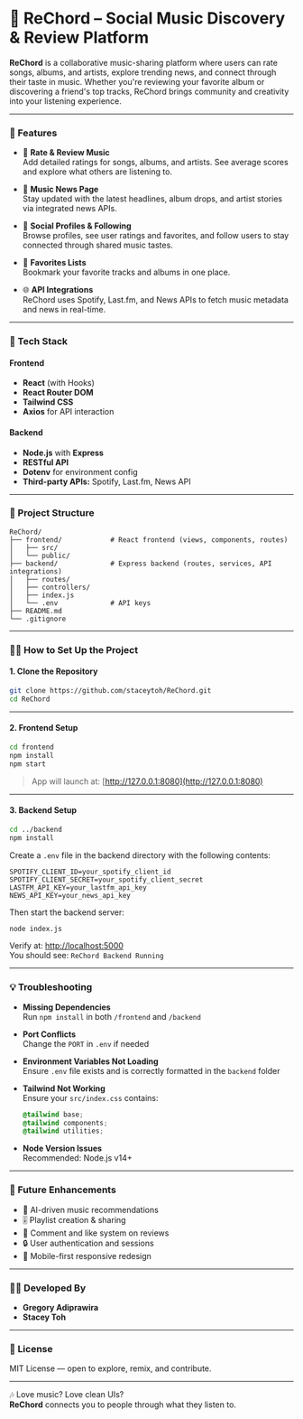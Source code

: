# 🎵 ReChord – Social Music Discovery & Review Platform

**ReChord** is a collaborative music-sharing platform where users can rate songs, albums, and artists, explore trending news, and connect through their taste in music. Whether you're reviewing your favorite album or discovering a friend's top tracks, ReChord brings community and creativity into your listening experience.

---

### 🚀 Features

- 📝 **Rate & Review Music**  
  Add detailed ratings for songs, albums, and artists. See average scores and explore what others are listening to.

- 📰 **Music News Page**  
  Stay updated with the latest headlines, album drops, and artist stories via integrated news APIs.

- 👥 **Social Profiles & Following**  
  Browse profiles, see user ratings and favorites, and follow users to stay connected through shared music tastes.

- 📁 **Favorites Lists**  
  Bookmark your favorite tracks and albums in one place.

- 🌐 **API Integrations**  
  ReChord uses Spotify, Last.fm, and News APIs to fetch music metadata and news in real-time.

---

### 🧰 Tech Stack

#### Frontend
- **React** (with Hooks)
- **React Router DOM**
- **Tailwind CSS**
- **Axios** for API interaction

#### Backend
- **Node.js** with **Express**
- **RESTful API**
- **Dotenv** for environment config
- **Third-party APIs:** Spotify, Last.fm, News API

---

### 📁 Project Structure

```
ReChord/
├── frontend/            # React frontend (views, components, routes)
│   ├── src/
│   └── public/
├── backend/             # Express backend (routes, services, API integrations)
│   ├── routes/
│   ├── controllers/
│   ├── index.js
│   └── .env             # API keys
├── README.md
└── .gitignore
```

---

### 🧑‍💻 How to Set Up the Project

#### 1. Clone the Repository

```bash
git clone https://github.com/staceytoh/ReChord.git
cd ReChord
```

---

#### 2. Frontend Setup

```bash
cd frontend
npm install
npm start
```

> App will launch at: [http://127.0.0.1:8080](http://127.0.0.1:8080)

---

#### 3. Backend Setup

```bash
cd ../backend
npm install
```

Create a `.env` file in the backend directory with the following contents:

```
SPOTIFY_CLIENT_ID=your_spotify_client_id
SPOTIFY_CLIENT_SECRET=your_spotify_client_secret
LASTFM_API_KEY=your_lastfm_api_key
NEWS_API_KEY=your_news_api_key
```

Then start the backend server:

```bash
node index.js
```

Verify at: [http://localhost:5000](http://localhost:5000)  
You should see: `ReChord Backend Running`

---

### 💡 Troubleshooting

- **Missing Dependencies**  
  Run `npm install` in both `/frontend` and `/backend`

- **Port Conflicts**  
  Change the `PORT` in `.env` if needed

- **Environment Variables Not Loading**  
  Ensure `.env` file exists and is correctly formatted in the `backend` folder

- **Tailwind Not Working**  
  Ensure your `src/index.css` contains:

  ```css
  @tailwind base;
  @tailwind components;
  @tailwind utilities;
  ```

- **Node Version Issues**  
  Recommended: Node.js v14+

---

### 🌱 Future Enhancements

- 🧠 AI-driven music recommendations  
- 🎚 Playlist creation & sharing  
- 💬 Comment and like system on reviews  
- 🔒 User authentication and sessions  
- 📱 Mobile-first responsive redesign

---

### 👩‍💻 Developed By
 
- **Gregory Adiprawira**
- **Stacey Toh** 

---

### 📜 License

MIT License — open to explore, remix, and contribute.

---

🎶 Love music? Love clean UIs?  
**ReChord** connects you to people through what they listen to.
